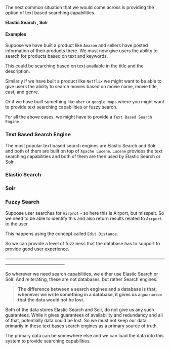 The next common situation that we would come across is providing the option of text based searching capabilities. 

**Elastic Search , Solr**
#### Examples

Suppose we have built a product like `Amazon` and sellers have posted information of their products there. We must now give users the ability to search for products based on text and keywords. 

This could be searching based on text available in the title and the description.

Similarly if we have built a product like `Netflix` we might want to be able to give users the ability to search movies based on movie name, movie title, cast, and genre.

Or if we have built something like `uber` or `google maps` where you might want to provide text searching capabilities or fuzzy search.

For all the above cases, we might have to provide a `Text Based Search Engine`

### Text Based Search Engine

The most popular text based search engines are Elastic Search and Solr and both of them are built on top of `Apache Lucene`. `Lucene` provides the text searching capabilities and both of them are then used by Elastic Search or Solr

### Elastic Search

### Solr

### Fuzzy Search

Suppose user searches for `Airprot` - so here this is Airport, but misspelt. So we need to be able to identify this and also return results related to `Airport` to the user.

This happens using the concept called `Edit Distance`.

So we can provide a level of fuzziness that the database has to support to provide good user experience.

—————————————————————————————————————————————————-

So wherever we need search capabilities, we either use Elastic Search or Solr. And reiterating, these are not databases, but rather Search engines. 

> **The difference between a search engines and a database is that, whenever we write something in a database, it gives us a `guarantee` that the data would not be lost.**

Both of the data stores Elastic Search and Solr, do not give us any such guarantees. While it gives guarantees of availability and redundancy and all of that, potentially data could be lost. So we must not keep our data primarily in these text bases search engines as a primary source of truth.

The primary data can be somewhere else and we can load the data into this system to provide searching capabilities. 